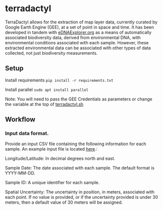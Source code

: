 # terradactyl
TerraDactyl allows for the extraction of map layer data, currently curated by Google Earth Engine (GEE), at a set of point in space and time. It has been developed in tandem with [eDNAExplorer.org](https://www.ednaexplorer.org) as a means of automatically associated biodiversity data, derived from environmental DNA, with environmental conditions associated with each sample. However, these extracted environmental data can be associated with other types of data collected, not just biodiversity measurements. 

## Setup
Install requirements
   `pip install -r requirements.txt`
   
Install parallel
   `sudo apt install parallel`
   
Note: You will need to pass the GEE Credentials as parameters or change the variable at the top of [terradactyl.sh](https://github.com/eDNA-Explorer/terradactyl/blob/main/terradactyl.sh)
  
## Workflow
### Input data format.
Provide an input CSV file containing the following information for each sample. An example input file is located [here](https://github.com/eDNA-Explorer/terradactyl/blob/main/TerraDactyl_ExampleInput.csv).:

Longitude/Latitude: In decimal degrees north and east.

Sample Date: The date associated with each sample. The default format is YYYY-MM-DD.

Sample ID: A unique identifier for each sample.

Spatial Uncertainty: The uncertainty in position, in meters, associated with each point. If no value is provided, or if the uncertainty provided is under 30 meters, then a default value of 30 meters will be assigned.
